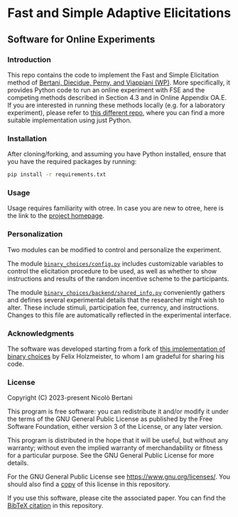 # Fast and Simple Adaptive Elicitations
## Software for Online Experiments

### Introduction

This repo contains the code to implement the Fast and Simple Elicitation method of [Bertani, Diecidue, Perny, and Viappiani (WP)](https://papers.ssrn.com/sol3/papers.cfm?abstract_id=3569625).
More specifically, it provides Python code to run an online experiment with FSE and the competing methods described in Section 4.3 and in Online Appendix OA.E.
If you are interested in running these methods locally (e.g. for a laboratory experiment), please refer to [this different repo](https://github.com/nicolobertani/FSE), where you can find a more suitable implementation using just Python.


### Installation

After cloning/forking, and assuming you have Python installed, ensure that you have the required packages by running:

```bash
pip install -r requirements.txt
```


### Usage

Usage requires familiarity with otree.
In case you are new to otree, here is the link to the [project homepage](https://www.otree.org/).



### Personalization

Two modules can be modified to control and personalize the experiment.

The module [`binary_choices/config.py`](binary_choices/config.py) includes customizable variables to control the elicitation procedure to be used, as well as whether to show instructions and results of the random incentive scheme to the participants.

The module [`binary_choices/backend/shared_info.py`](binary_choices/backend/shared_info.py) conveniently gathers and defines several experimental details that the researcher might wish to alter. 
These include stimuli, participation fee, currency, and instructions. 
Changes to this file are automatically reflected in the experimental interface.


### Acknowledgments

The software was developed starting from a fork of [this implementation of binary choices](https://github.com/felixholzmeister/icl) by Felix Holzmeister, to whom I am gradeful for sharing his code.


### License

Copyright (C) 2023-present  Nicolò Bertani

This program is free software: you can redistribute it and/or modify it under the terms of the GNU General Public License as published by the Free Software Foundation, either version 3 of the License, or any later version.

This program is distributed in the hope that it will be useful, but without any warranty; without even the implied warranty of merchandability or fitness for a particular purpose.  See the GNU General Public License for more details.

For the GNU General Public License see <https://www.gnu.org/licenses/>. You should also find a [copy](LICENSE) of this license in this repository.

If you use this software, please cite the associated paper. You can find the [BibTeX citation](cite.bib) in this repository.